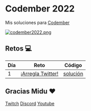 # Codember 2022
Mis soluciones para [Codember](https://codember.dev/)

[![codember2022.png](https://i.postimg.cc/0yZ0yzfr/codember2022.png)](https://postimg.cc/w1ymWTnd)

## Retos :computer:

| Día | Reto                                                                               | Código                       |
| --- | ---------------------------------------------------------------------------------- | ---------------------------- |
| 1   | [¡Arregla Twitter!](./src/challenge01/README.md)                  | [solución](./src/challenge01/index.js) |


## Gracias Midu :heart:

[Twitch](https://twitch.tv/midudev) [Discord](https://discord.gg/midudev) [Youtube](https://youtube.com/midudev)
